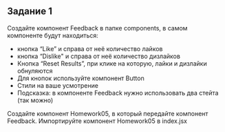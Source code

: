 ## Задание 1

Создайте компонент Feedback в папке components, в самом компоненте будут находиться:

- кнопка “Like” и справа от неё количество лайков
- кнопка “Dislike" и справа от неё количество дизлайков
- Кнопка “Reset Results”, при клике на которую, лайки и дизлайки обнуляются
- Для кнопок используйте компонент Button
- Стили на ваше усмотрение
- Подсказка: в компоненте Feedback нужно использовать два стейта (так можно)

Создайте компонент Homework05, в который передайте компонент Feedback. Импортируйте компонент Homework05 в index.jsx

